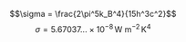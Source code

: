 $$\sigma = \frac{2\pi^5k_B^4}{15h^3c^2}$$
$$\sigma = 5.67037... \times 10^{-8} \,\text{W m}^{-2}\,\text{K}^4$$

